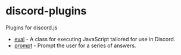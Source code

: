 # discord-plugins

Plugins for discord.js

 - [eval](eval) - A class for executing JavaScript tailored for use in Discord.
 - [prompt](prompt) - Prompt the user for a series of answers.
